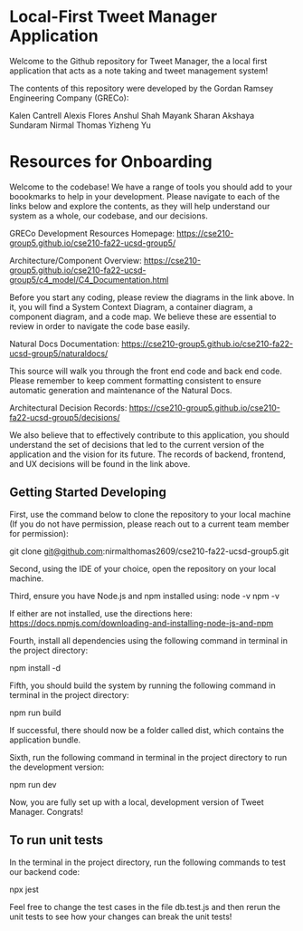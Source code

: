 # Local-First Tweet Manager Application

Welcome to the Github repository for Tweet Manager, the a local first application that acts as a note taking and tweet management system!

The contents of this repository were developed by the Gordan Ramsey Engineering Company (GRECo):

Kalen Cantrell
Alexis Flores
Anshul Shah
Mayank Sharan
Akshaya Sundaram
Nirmal Thomas
Yizheng Yu

# Resources for Onboarding

Welcome to the codebase! We have a range of tools you should add to your boookmarks to help in your development. Please navigate to each of the links below and explore the contents, as they will help understand our system as a whole, our codebase, and our decisions.

GRECo Development Resources Homepage:
https://cse210-group5.github.io/cse210-fa22-ucsd-group5/

Architecture/Component Overview:
https://cse210-group5.github.io/cse210-fa22-ucsd-group5/c4_model/C4_Documentation.html

Before you start any coding, please review the diagrams in the link above. In it, you will find a System Context Diagram, a container diagram, a component diagram, and a code map. We believe these are essential to review in order to navigate the code base easily.

Natural Docs Documentation:
https://cse210-group5.github.io/cse210-fa22-ucsd-group5/naturaldocs/

This source will walk you through the front end code and back end code. Please remember to keep comment formatting consistent to ensure automatic generation and maintenance of the Natural Docs.

Architectural Decision Records:
https://cse210-group5.github.io/cse210-fa22-ucsd-group5/decisions/

We also believe that to effectively contribute to this application, you should understand the set of decisions that led to the current version of the application and the vision for its future. The records of backend, frontend, and UX decisions will be found in the link above.

## Getting Started Developing

First, use the command below to clone the repository to your local machine (If you do not have permission, please reach out to a current team member for permission):

git clone git@github.com:nirmalthomas2609/cse210-fa22-ucsd-group5.git

Second, using the IDE of your choice, open the repository on your local machine.

Third, ensure you have Node.js and npm installed using:
node -v
npm -v

If either are not installed, use the directions here: https://docs.npmjs.com/downloading-and-installing-node-js-and-npm

Fourth, install all dependencies using the following command in terminal in the project directory:

npm install -d

Fifth, you should build the system by running the following command in terminal in the project directory:

npm run build

If successful, there should now be a folder called dist, which contains the application bundle. 

Sixth, run the following command in terminal in the project directory to run the development version:

npm run dev

Now, you are fully set up with a local, development version of Tweet Manager. Congrats! 

## To run unit tests

In the terminal in the project directory, run the following commands to test our backend code:

npx jest

Feel free to change the test cases in the file db.test.js and then rerun the unit tests to see how your changes can break the unit tests!






